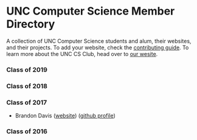 # UNC Computer Science Member Directory

A collection of UNC Computer Science students and alum, their websites, and their projects.
To add your website, check the [contributing guide](CONTRIBUTING.md).  To learn more about the UNC CS Club, head over to [our wesite](http://unc-csclub.github.io).

### Class of 2019

### Class of 2018

### Class of 2017

* Brandon Davis ([website](http://redspin.net)) ([github profile](https://github.com/subdavis))

### Class of 2016
